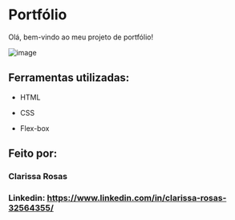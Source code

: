 # Portfólio

Olá, bem-vindo ao meu projeto de portfólio!

![image](https://github.com/clarissa-rosas/portfolio/assets/143567920/cd9d83a6-a08e-48fd-b850-a847e7ee1974)

## Ferramentas utilizadas:

* HTML

* CSS

* Flex-box

## Feito por:

### Clarissa Rosas

### Linkedin: https://www.linkedin.com/in/clarissa-rosas-32564355/
